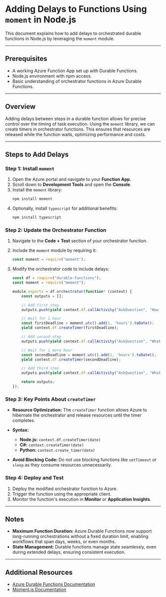 # Adding Delays to Functions Using `moment` in Node.js

This document explains how to add delays to orchestrated durable functions in Node.js by leveraging the `moment` module.

---

## Prerequisites
- A working Azure Function App set up with Durable Functions.
- Node.js environment with npm access.
- Basic understanding of orchestrator functions in Azure Durable Functions.

---

## Overview
Adding delays between steps in a durable function allows for precise control over the timing of task execution. Using the `moment` library, we can create timers in orchestrator functions. This ensures that resources are released while the function waits, optimizing performance and costs.

---

## Steps to Add Delays

### Step 1: Install `moment`
1. Open the Azure portal and navigate to your **Function App**.
2. Scroll down to **Development Tools** and open the **Console**.
3. Install the `moment` library:
   ```bash
   npm install moment
   ```
4. Optionally, install `typescript` for additional benefits:
   ```bash
   npm install typescript
   ```

### Step 2: Update the Orchestrator Function
1. Navigate to the **Code + Test** section of your orchestrator function.
2. Include the `moment` module by requiring it:
   ```javascript
   const moment = require("moment");
   ```

3. Modify the orchestrator code to include delays:
   ```javascript
   const df = require("durable-functions");
   const moment = require("moment");

   module.exports = df.orchestrator(function* (context) {
       const outputs = [];

       // Add first step
       outputs.push(yield context.df.callActivity("AskQuestion", "How are you?"));

       // Wait for 1 hour
       const firstDeadline = moment.utc().add(1, 'hours').toDate();
       yield context.df.createTimer(firstDeadline);

       // Add second step
       outputs.push(yield context.df.callActivity("AskQuestion", "What is your name?"));

       // Wait for 1 more hour
       const secondDeadline = moment.utc().add(1, 'hours').toDate();
       yield context.df.createTimer(secondDeadline);

       // Add third step
       outputs.push(yield context.df.callActivity("AskQuestion", "What do you do?"));

       return outputs;
   });
   ```

### Step 3: Key Points About `createTimer`
- **Resource Optimization:** 
  The `createTimer` function allows Azure to hibernate the orchestrator and release resources until the timer completes.
- **Syntax:** 
  - **Node.js:** `context.df.createTimer(date)`
  - **C#:** `context.createTimer(date)`
  - **Python:** `context.create_timer(date)`

- **Avoid Blocking Code:**
  Do not use blocking functions like `setTimeout` or `sleep` as they consume resources unnecessarily.

### Step 4: Deploy and Test
1. Deploy the modified orchestrator function to Azure.
2. Trigger the function using the appropriate client.
3. Monitor the function's execution in **Monitor** or **Application Insights**.

---

## Notes
- **Maximum Function Duration:**
  Azure Durable Functions now support long-running orchestrations without a fixed duration limit, enabling workflows that span days, weeks, or even months.
- **State Management:**
  Durable functions manage state seamlessly, even during extended delays, ensuring consistent execution.

---

## Additional Resources
- [Azure Durable Functions Documentation](https://learn.microsoft.com/en-us/azure/azure-functions/durable/durable-functions-overview)
- [Moment.js Documentation](https://momentjs.com/)
